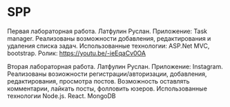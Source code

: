 # SPP
Первая лабораторная работа. 
Латфулин Руслан. 
Приложение: Task manager. Реализованы возможности добавления, редактирования и удаления списка задач.
Использованные технологии: ASP.Net MVC, bootstrap. Ролик: https://youtu.be/-ieEqaCv0OA

Вторая лабораторная работа. 
Латфулин Руслан. 
Приложение: Instagram. Реализованы возиожности регистрации/авторизации, добавления, редактирования, просмотра постов. Возможность оставлять комментарии, лайкать посты, фолловить юзеров. 
Использованные технологии Node.js. React. MongoDB
